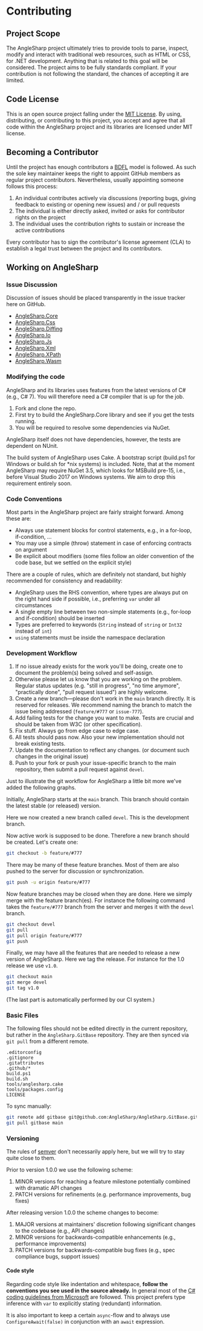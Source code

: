 # Contributing

## Project Scope

The AngleSharp project ultimately tries to provide tools to parse, inspect, modify and interact with traditional web resources, such as HTML or CSS, for .NET development. Anything that is related to this goal will be considered. The project aims to be fully standards compliant. If your contribution is not following the standard, the chances of accepting it are limited.

## Code License

This is an open source project falling under the [MIT License](../LICENSE). By using, distributing, or contributing to this project, you accept and agree that all code within the AngleSharp project and its libraries are licensed under MIT license.

## Becoming a Contributor

Until the project has enough contributors a [BDFL](https://en.wikipedia.org/wiki/Benevolent_dictator_for_life) model is followed. As such the sole key maintainer keeps the right to appoint GitHub members as regular project contributors. Nevertheless, usually appointing someone follows this process:

1. An individual contributes actively via discussions (reporting bugs, giving feedback to existing or opening new issues) and / or pull requests
2. The individual is either directly asked, invited or asks for contributor rights on the project
3. The individual uses the contribution rights to sustain or increase the active contributions

Every contributor has to sign the contributor's license agreement (CLA) to establish a legal trust between the project and its contributors.

## Working on AngleSharp

### Issue Discussion

Discussion of issues should be placed transparently in the issue tracker here on GitHub.

* [AngleSharp.Core](https://github.com/AngleSharp/AngleSharp/issues/)
* [AngleSharp.Css](https://github.com/AngleSharp/AngleSharp.Css/issues/)
* [AngleSharp.Diffing](https://github.com/AngleSharp/AngleSharp.Diffing/issues/)
* [AngleSharp.Io](https://github.com/AngleSharp/AngleSharp.Io/issues/)
* [AngleSharp.Js](https://github.com/AngleSharp/AngleSharp.Js/issues/)
* [AngleSharp.Xml](https://github.com/AngleSharp/AngleSharp.Xml/issues/)
* [AngleSharp.XPath](https://github.com/AngleSharp/AngleSharp.XPath/issues/)
* [AngleSharp.Wasm](https://github.com/AngleSharp/AngleSharp.Wasm/issues/)

### Modifying the code

AngleSharp and its libraries uses features from the latest versions of C# (e.g., C# 7). You will therefore need a C# compiler that is up for the job.

1. Fork and clone the repo.
2. First try to build the AngleSharp.Core library and see if you get the tests running.
3. You will be required to resolve some dependencies via NuGet.

AngleSharp itself does not have dependencies, however, the tests are dependent on NUnit.

The build system of AngleSharp uses Cake. A bootstrap script (build.ps1 for Windows or build.sh for *nix systems) is included. Note, that at the moment AngleSharp may require NuGet 3.5, which looks for MSBuild pre-15, i.e., before Visual Studio 2017 on Windows systems. We aim to drop this requirement entirely soon.

### Code Conventions

Most parts in the AngleSharp project are fairly straight forward. Among these are:

* Always use statement blocks for control statements, e.g., in a for-loop, if-condition, ...
* You may use a simple (throw) statement in case of enforcing contracts on argument
* Be explicit about modifiers (some files follow an older convention of the code base, but we settled on the explicit style)

There are a couple of rules, which are definitely not standard, but highly recommended for consistency and readability:

* AngleSharp uses the RHS convention, where types are always put on the right hand side if possible, i.e., preferring `var` under all circumstances
* A single empty line between two non-simple statements (e.g., for-loop and if-condition) should be inserted
* Types are preferred to keywords (`String` instead of `string` or `Int32` instead of `int`)
* `using` statements must be inside the namespace declaration

### Development Workflow

1. If no issue already exists for the work you'll be doing, create one to document the problem(s) being solved and self-assign.
2. Otherwise please let us know that you are working on the problem. Regular status updates (e.g. "still in progress", "no time anymore", "practically done", "pull request issued") are highly welcome.
3. Create a new branch—please don't work in the `main` branch directly. It is reserved for releases. We recommend naming the branch to match the issue being addressed (`feature/#777` or `issue-777`).
4. Add failing tests for the change you want to make. Tests are crucial and should be taken from W3C (or other specification).
5. Fix stuff. Always go from edge case to edge case.
6. All tests should pass now. Also your new implementation should not break existing tests.
7. Update the documentation to reflect any changes. (or document such changes in the original issue)
8. Push to your fork or push your issue-specific branch to the main repository, then submit a pull request against `devel`.

Just to illustrate the git workflow for AngleSharp a little bit more we've added the following graphs.

Initially, AngleSharp starts at the `main` branch. This branch should contain the latest stable (or released) version.

Here we now created a new branch called `devel`. This is the development branch.

Now active work is supposed to be done. Therefore a new branch should be created. Let's create one:

```sh
git checkout -b feature/#777
```

There may be many of these feature branches. Most of them are also pushed to the server for discussion or synchronization.

```sh
git push -u origin feature/#777
```

Now feature branches may be closed when they are done. Here we simply merge with the feature branch(es). For instance the following command takes the `feature/#777` branch from the server and merges it with the `devel` branch.

```sh
git checkout devel
git pull
git pull origin feature/#777
git push
```

Finally, we may have all the features that are needed to release a new version of AngleSharp. Here we tag the release. For instance for the 1.0 release we use `v1.0`.

```sh
git checkout main
git merge devel
git tag v1.0
```

(The last part is automatically performed by our CI system.)

### Basic Files

The following files should not be edited directly in the current repository, but rather in the `AngleSharp.GitBase` repository. They are then synced via `git pull` from a different remote.

```plaintext
.editorconfig
.gitignore
.gitattributes
.github/*
build.ps1
build.sh
tools/anglesharp.cake
tools/packages.config
LICENSE
```

To sync manually:

```sh
git remote add gitbase git@github.com:AngleSharp/AngleSharp.GitBase.git
git pull gitbase main
```

### Versioning

The rules of [semver](http://semver.org/) don't necessarily apply here, but we will try to stay quite close to them.

Prior to version 1.0.0 we use the following scheme:

1. MINOR versions for reaching a feature milestone potentially combined with dramatic API changes
2. PATCH versions for refinements (e.g. performance improvements, bug fixes)

After releasing version 1.0.0 the scheme changes to become:

1. MAJOR versions at maintainers' discretion following significant changes to the codebase (e.g., API changes)
2. MINOR versions for backwards-compatible enhancements (e.g., performance improvements)
3. PATCH versions for backwards-compatible bug fixes (e.g., spec compliance bugs, support issues)

#### Code style

Regarding code style like indentation and whitespace, **follow the conventions you see used in the source already.** In general most of the [C# coding guidelines from Microsoft](https://msdn.microsoft.com/en-us/library/ff926074.aspx) are followed. This project prefers type inference with `var` to explicitly stating (redundant) information.

It is also important to keep a certain `async`-flow and to always use `ConfigureAwait(false)` in conjunction with an `await` expression.
